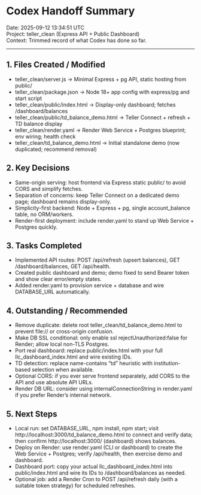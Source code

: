 # Codex Handoff Summary

Date: 2025-09-12 13:34:51 UTC  
Project: teller_clean (Express API + Public Dashboard)  
Context: Trimmed record of what Codex has done so far.

---

## 1. Files Created / Modified
- teller_clean/server.js → Minimal Express + pg API, static hosting from public/
- teller_clean/package.json → Node 18+ app config with express/pg and start script
- teller_clean/public/index.html → Display-only dashboard; fetches /dashboard/balances
- teller_clean/public/td_balance_demo.html → Teller Connect + refresh + TD balance display
- teller_clean/render.yaml → Render Web Service + Postgres blueprint; env wiring; health check
- teller_clean/td_balance_demo.html → Initial standalone demo (now duplicated; recommend removal)

## 2. Key Decisions
- Same-origin serving: host frontend via Express static public/ to avoid CORS and simplify fetches.
- Separation of concerns: keep Teller Connect on a dedicated demo page; dashboard remains display-only.
- Simplicity-first backend: Node + Express + pg, single account_balance table, no ORM/workers.
- Render-first deployment: include render.yaml to stand up Web Service + Postgres quickly.

## 3. Tasks Completed
- Implemented API routes: POST /api/refresh (upsert balances), GET /dashboard/balances, GET /api/health.
- Created public dashboard and demo; demo fixed to send Bearer token and show clear error/empty states.
- Added render.yaml to provision service + database and wire DATABASE_URL automatically.

## 4. Outstanding / Recommended
- Remove duplicate: delete root teller_clean/td_balance_demo.html to prevent file:// or cross-origin confusion.
- Make DB SSL conditional: only enable ssl rejectUnauthorized:false for Render; allow local non-TLS Postgres.
- Port real dashboard: replace public/index.html with your full llc_dashboard_index.html and wire existing IDs.
- TD detection: replace name-contains “td” heuristic with institution-based selection when available.
- Optional CORS: if you ever serve frontend separately, add CORS to the API and use absolute API URLs.
- Render DB URL: consider using internalConnectionString in render.yaml if you prefer Render’s internal network.

## 5. Next Steps
- Local run: set DATABASE_URL, npm install, npm start; visit http://localhost:3000/td_balance_demo.html to connect and verify data; then confirm http://localhost:3000/ (dashboard) shows balances.
- Deploy on Render: use render.yaml (CLI or dashboard) to create the Web Service + Postgres; verify /api/health, then exercise demo and dashboard.
- Dashboard port: copy your actual llc_dashboard_index.html into public/index.html and wire its IDs to /dashboard/balances as needed.
- Optional job: add a Render Cron to POST /api/refresh daily (with a suitable token strategy) for scheduled refreshes.

